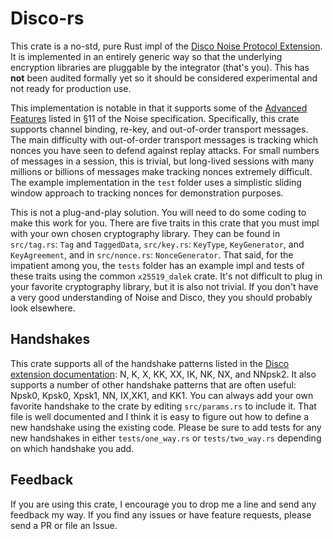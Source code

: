 # Disco-rs

This crate is a no-std, pure Rust impl of the [Disco Noise Protocol
Extension](https://discocrypto.com/). It is implemented in an entirely
generic way so that the underlying encryption libraries are pluggable by
the integrator (that's you). This has **not** been audited formally yet
so it should be considered experimental and not ready for production
use.

This implementation is notable in that it supports some of the [Advanced
Features](http://noiseprotocol.org/noise.html#advanced-features) listed
in §11 of the Noise specification. Specifically, this crate supports
channel binding, re-key, and out-of-order transport messages. The main
difficulty with out-of-order transport messages is tracking which nonces
you have seen to defend against replay attacks. For small numbers of
messages in a session, this is trivial, but long-lived sessions with
many millions or billions of messages make tracking nonces extremely
difficult. The example implementation in the `test` folder uses a
simplistic sliding window approach to tracking nonces for demonstration
purposes.

This is not a plug-and-play solution. You will need to do some coding to
make this work for you. There are five traits in this crate that you
must impl with your own chosen cryptography library. They can be found
in `src/tag.rs`: `Tag` and `TaggedData`, `src/key.rs`: `KeyType`,
`KeyGenerator`, and `KeyAgreement`, and in `src/nonce.rs`:
`NonceGenerator`. That said, for the impatient among you, the `tests`
folder has an example impl and tests of these traits using the common
`x25519_dalek` crate. It's not difficult to plug in your favorite
cryptography library, but it is also not trivial. If you don't have a
very good understanding of Noise and Disco, they you should probably
look elsewhere.

## Handshakes

This crate supports all of the handshake patterns listed in the [Disco
extension documentation](https://discocrypto.com): N, K, X, KK, XX, IK,
NK, NX, and NNpsk2. It also supports a number of other handshake
patterns that are often useful: Npsk0, Kpsk0, Xpsk1, NN, IX,XK1, and
KK1. You can always add your own favorite handshake to the crate by
editing `src/params.rs` to include it. That file is well documented and
I think it is easy to figure out how to define a new handshake using the
existing code. Please be sure to add tests for any new handshakes in
either `tests/one_way.rs` or `tests/two_way.rs` depending on which
handshake you add.

## Feedback

If you are using this crate, I encourage you to drop me a line and send
any feedback my way. If you find any issues or have feature requests,
please send a PR or file an Issue.
